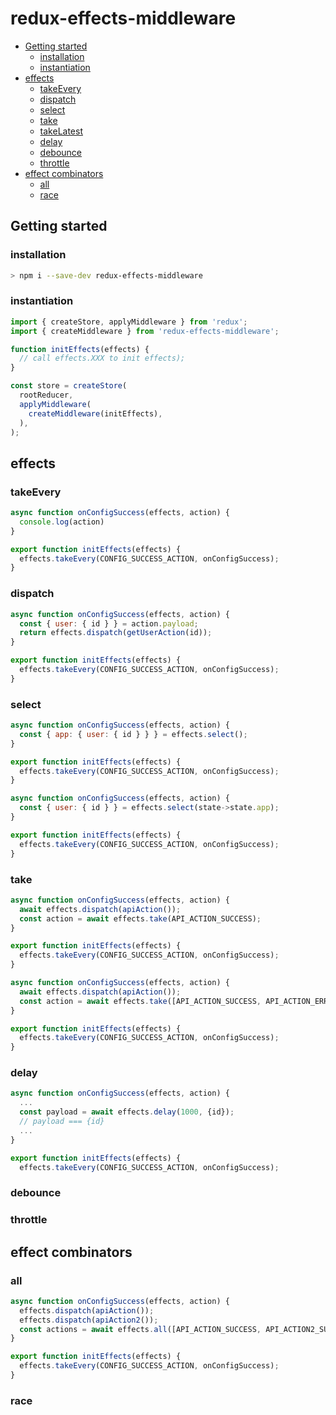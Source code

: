 # redux-effects-middleware

  * [Getting started](#getting-started)          
    + [installation](#installation)              
    + [instantiation](#instantiation)            
  * [effects](#effects)                          
    + [takeEvery](#takeevery)                    
    + [dispatch](#dispatch)                      
    + [select](#select)                          
    + [take](#take)                              
    + [takeLatest](#takelatest)                  
    + [delay](#delay)                            
    + [debounce](#debounce)                      
    + [throttle](#throttle)                      
  * [effect combinators](#effect-combinators)    
    + [all](#all)                                
    + [race](#race)                              

## Getting started
### installation

```bash
> npm i --save-dev redux-effects-middleware
```

### instantiation

```js
import { createStore, applyMiddleware } from 'redux';
import { createMiddleware } from 'redux-effects-middleware';

function initEffects(effects) {
  // call effects.XXX to init effects);
}

const store = createStore(
  rootReducer,
  applyMiddleware(
    createMiddleware(initEffects),
  ),
);

```

## effects
### takeEvery

```js
async function onConfigSuccess(effects, action) {
  console.log(action)
}

export function initEffects(effects) {
  effects.takeEvery(CONFIG_SUCCESS_ACTION, onConfigSuccess);
}
```

### dispatch
```js
async function onConfigSuccess(effects, action) {
  const { user: { id } } = action.payload;
  return effects.dispatch(getUserAction(id));
}

export function initEffects(effects) {
  effects.takeEvery(CONFIG_SUCCESS_ACTION, onConfigSuccess);
}
```

### select

```js
async function onConfigSuccess(effects, action) {
  const { app: { user: { id } } } = effects.select();
}

export function initEffects(effects) {
  effects.takeEvery(CONFIG_SUCCESS_ACTION, onConfigSuccess);
}
```

```js
async function onConfigSuccess(effects, action) {
  const { user: { id } } = effects.select(state->state.app);
}

export function initEffects(effects) {
  effects.takeEvery(CONFIG_SUCCESS_ACTION, onConfigSuccess);
}
```

### take

```js
async function onConfigSuccess(effects, action) {
  await effects.dispatch(apiAction());
  const action = await effects.take(API_ACTION_SUCCESS);
}

export function initEffects(effects) {
  effects.takeEvery(CONFIG_SUCCESS_ACTION, onConfigSuccess);
}
```

```js
async function onConfigSuccess(effects, action) {
  await effects.dispatch(apiAction());
  const action = await effects.take([API_ACTION_SUCCESS, API_ACTION_ERROR]);
}

export function initEffects(effects) {
  effects.takeEvery(CONFIG_SUCCESS_ACTION, onConfigSuccess);
}
```

### delay

```js
async function onConfigSuccess(effects, action) {
  ...
  const payload = await effects.delay(1000, {id});
  // payload === {id}
  ...
}

export function initEffects(effects) {
  effects.takeEvery(CONFIG_SUCCESS_ACTION, onConfigSuccess);
```

### debounce

### throttle

## effect combinators
### all

```js
async function onConfigSuccess(effects, action) {
  effects.dispatch(apiAction());
  effects.dispatch(apiAction2());
  const actions = await effects.all([API_ACTION_SUCCESS, API_ACTION2_SUCCESS]);
}

export function initEffects(effects) {
  effects.takeEvery(CONFIG_SUCCESS_ACTION, onConfigSuccess);
}
```


### race


